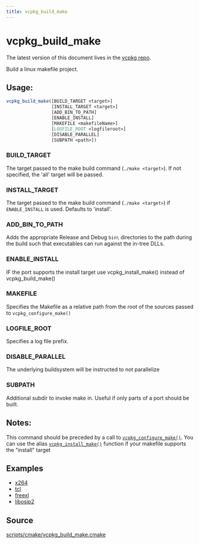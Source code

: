 ```yaml
---
title: vcpkg_build_make
---
```


# vcpkg_build_make

The latest version of this document lives in the [vcpkg repo](https://github.com/Microsoft/vcpkg/blob/master/docs/maintainers/vcpkg_build_make.md).

Build a linux makefile project.

## Usage:
```cmake
vcpkg_build_make([BUILD_TARGET <target>]
                 [INSTALL_TARGET <target>]
                 [ADD_BIN_TO_PATH]
                 [ENABLE_INSTALL]
                 [MAKEFILE <makefileName>]
                 [LOGFILE_ROOT <logfileroot>]
                 [DISABLE_PARALLEL]
                 [SUBPATH <path>])
```

### BUILD_TARGET
The target passed to the make build command (`./make <target>`). If not specified, the 'all' target will
be passed.

### INSTALL_TARGET
The target passed to the make build command (`./make <target>`) if `ENABLE_INSTALL` is used. Defaults to 'install'.

### ADD_BIN_TO_PATH
Adds the appropriate Release and Debug `bin\` directories to the path during the build such that executables can run against the in-tree DLLs.

### ENABLE_INSTALL
IF the port supports the install target use vcpkg_install_make() instead of vcpkg_build_make()

### MAKEFILE
Specifies the Makefile as a relative path from the root of the sources passed to `vcpkg_configure_make()`

### LOGFILE_ROOT
Specifies a log file prefix.

### DISABLE_PARALLEL
The underlying buildsystem will be instructed to not parallelize

### SUBPATH
Additional subdir to invoke make in. Useful if only parts of a port should be built. 

## Notes:
This command should be preceded by a call to [`vcpkg_configure_make()`](vcpkg_configure_make.md).
You can use the alias [`vcpkg_install_make()`](vcpkg_install_make.md) function if your makefile supports the
"install" target

## Examples

* [x264](https://github.com/Microsoft/vcpkg/blob/master/ports/x264/portfile.cmake)
* [tcl](https://github.com/Microsoft/vcpkg/blob/master/ports/tcl/portfile.cmake)
* [freexl](https://github.com/Microsoft/vcpkg/blob/master/ports/freexl/portfile.cmake)
* [libosip2](https://github.com/Microsoft/vcpkg/blob/master/ports/libosip2/portfile.cmake)

## Source
[scripts/cmake/vcpkg\_build\_make.cmake](https://github.com/Microsoft/vcpkg/blob/master/scripts/cmake/vcpkg_build_make.cmake)

